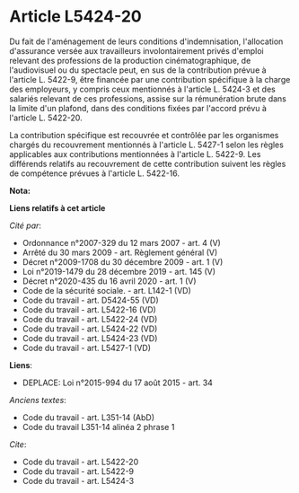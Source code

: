 # Article L5424-20

Du fait de l'aménagement de leurs conditions d'indemnisation, l'allocation d'assurance versée aux travailleurs
involontairement privés d'emploi relevant des professions de la production cinématographique, de l'audiovisuel ou du
spectacle peut, en sus de la contribution prévue à l'article L. 5422-9, être financée par une contribution spécifique à la
charge des employeurs, y compris ceux mentionnés à l'article L. 5424-3 et des salariés relevant de ces professions, assise
sur la rémunération brute dans la limite d'un plafond, dans des conditions fixées par l'accord prévu à l'article L. 5422-20. 

La contribution spécifique est recouvrée et contrôlée par les organismes chargés du recouvrement mentionnés à l'article L.
5427-1 selon les règles applicables aux contributions mentionnées à l'article L. 5422-9. Les différends relatifs au
recouvrement de cette contribution suivent les règles de compétence prévues à l'article L. 5422-16.

**Nota:**



**Liens relatifs à cet article**

_Cité par_:

  - Ordonnance n°2007-329 du 12 mars 2007 - art. 4 (V)
  - Arrêté du 30 mars 2009 - art. Règlement général (V)
  - Décret n°2009-1708 du 30 décembre 2009 - art. 1 (V)
  - Loi n°2019-1479 du 28 décembre 2019 - art. 145 (V)
  - Décret n°2020-435 du 16 avril 2020 - art. 1 (V)
  - Code de la sécurité sociale. - art. L142-1 (VD)
  - Code du travail - art. D5424-55 (VD)
  - Code du travail - art. L5422-16 (VD)
  - Code du travail - art. L5422-24 (VD)
  - Code du travail - art. L5424-22 (VD)
  - Code du travail - art. L5424-23 (VD)
  - Code du travail - art. L5427-1 (VD)

**Liens**:

  - DEPLACE: Loi n°2015-994 du 17 août 2015 - art. 34

_Anciens textes_:

  - Code du travail - art. L351-14 (AbD)
  - Code du travail L351-14 alinéa 2 phrase 1

_Cite_:

  - Code du travail - art. L5422-20
  - Code du travail - art. L5422-9
  - Code du travail - art. L5424-3
